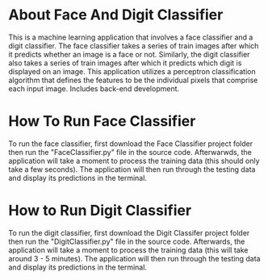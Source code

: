 # About Face And Digit Classifier
This is a machine learning application that involves a face classifier and a digit classifier. The face classifier takes a series of train images after which it predicts whether an image is a face or not. Similarly, the digit classifier also takes a series of train images after which it predicts which digit is displayed on an image. This application utilizes a perceptron classification algorithm that defines the features to be the individual pixels that comprise each input image. Includes back-end development.
# How To Run Face Classifier
To run the face classifier, first download the Face Classifier project folder then run the "FaceClassifier.py" file in the source code. Afterwarwds, the application will take a moment to process the training data (this should only take a few seconds). The application will then run through the testing data and display its predictions in the terminal.
# How to Run Digit Classifier
To run the digit classifier, first download the Digit Classifer project folder then run the "DigitClassifier.py" file in the source code. Afterwards, the application will take a moment to process the training data (this will take around 3 - 5 minutes). The application will then run through the testing data and display its predictions in the terminal.
